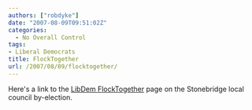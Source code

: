 ```yaml
---
authors: ["robdyke"]
date: "2007-08-09T09:51:02Z"
categories:
  - No Overall Control
tags:
- Liberal Democrats
title: FlockTogether
url: /2007/08/09/flocktogether/
---
```

Here's a link to the [LibDem FlockTogether](http://www.flocktogether.org.uk/showMeetingPage.php?Meeting=2210 "LibDem FlockTogether page about stonebridge") page on the Stonebridge local council by-election.